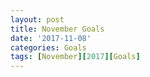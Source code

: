 ```yaml
---
layout: post
title: November Goals
date: '2017-11-08'
categories: Goals
tags: [November][2017][Goals]
---
```

